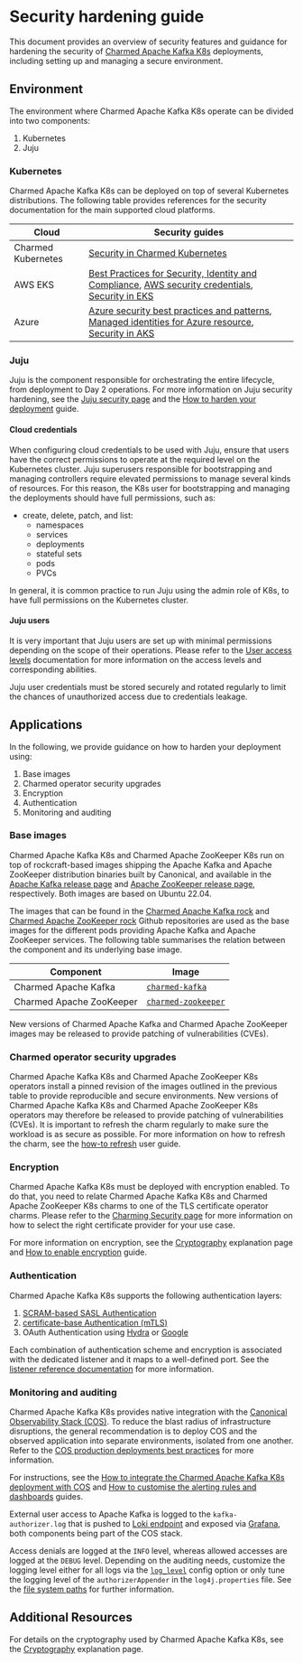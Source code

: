 # Security hardening guide

This document provides an overview of security features and guidance for hardening the security of [Charmed Apache Kafka K8s](https://charmhub.io/kafka-k8s) deployments, including setting up and managing a secure environment.

## Environment

The environment where Charmed Apache Kafka K8s operate can be divided into two components:

1. Kubernetes
2. Juju 

### Kubernetes

Charmed Apache Kafka K8s can be deployed on top of several Kubernetes distributions. 
The following table provides references for the security documentation for the 
main supported cloud platforms.

| Cloud              | Security guides                                                                                                                                                                                                                                                                                                                                   |
|--------------------|--------------------------------------------------------------------------------------------------------------------------------------------------------------------------------------------------------------------------------------------------------------------------------------------------------------------------------------------------|
| Charmed Kubernetes | [Security in Charmed Kubernetes](https://ubuntu.com/kubernetes/docs/security)                                                                                                                                                                                                                                                                    |
| AWS EKS            | [Best Practices for Security, Identity and Compliance](https://aws.amazon.com/architecture/security-identity-compliance), [AWS security credentials](https://docs.aws.amazon.com/IAM/latest/UserGuide/security-creds.html#access-keys-and-secret-access-keys), [Security in EKS](https://docs.aws.amazon.com/eks/latest/userguide/security.html) | 
| Azure              | [Azure security best practices and patterns](https://learn.microsoft.com/en-us/azure/security/fundamentals/best-practices-and-patterns), [Managed identities for Azure resource](https://learn.microsoft.com/en-us/entra/identity/managed-identities-azure-resources/), [Security in AKS](https://learn.microsoft.com/en-us/azure/aks/concepts-security)                                                      |

### Juju 

Juju is the component responsible for orchestrating the entire lifecycle, from deployment to Day 2 operations. For more information on Juju security hardening, see the
[Juju security page](/t/juju-security/15684) and the [How to harden your deployment](https://juju.is/docs/juju/harden-your-deployment) guide.

#### Cloud credentials

When configuring cloud credentials to be used with Juju, ensure that users have the correct permissions to operate at the required level on the Kubernetes cluster. 
Juju superusers responsible for bootstrapping and managing controllers require elevated permissions to manage several kinds of resources. For this reason, the 
K8s user for bootstrapping and managing the deployments should have full permissions, such as: 

* create, delete, patch, and list:
    * namespaces
    * services
    * deployments
    * stateful sets
    * pods
    * PVCs

In general, it is common practice to run Juju using the admin role of K8s, to have full permissions on the Kubernetes cluster. 

#### Juju users

It is very important that Juju users are set up with minimal permissions depending on the scope of their operations. 
Please refer to the [User access levels](https://juju.is/docs/juju/user-permissions) documentation for more information on the access levels and corresponding abilities. 

Juju user credentials must be stored securely and rotated regularly to limit the chances of unauthorized access due to credentials leakage.

## Applications

In the following, we provide guidance on how to harden your deployment using:

1. Base images
2. Charmed operator security upgrades
3. Encryption 
4. Authentication
5. Monitoring and auditing

### Base images

Charmed Apache Kafka K8s and Charmed Apache ZooKeeper K8s run on top of rockcraft-based images shipping the Apache Kafka and Apache ZooKeeper 
distribution binaries built by Canonical, and available in the [Apache Kafka release page](https://launchpad.net/kafka-releases) and 
[Apache ZooKeeper release page](https://launchpad.net/zookeeper-releases), respectively. Both images are based on Ubuntu 22.04. 

The images that can be found in the [Charmed Apache Kafka rock](https://github.com/canonical/charmed-spark-rock) and 
[Charmed Apache ZooKeeper rock](https://github.com/canonical/charmed-zookeeper-rock) Github repositories are used as the base 
images for the different pods providing Apache Kafka and Apache ZooKeeper services. 
The following table summarises the relation between the component and its underlying base image. 

| Component         | Image                                                                                                 |
|-------------------|-------------------------------------------------------------------------------------------------------|
| Charmed Apache Kafka     | [`charmed-kafka`](https://github.com/orgs/canonical/packages/container/package/charmed-kafka)         |
| Charmed Apache ZooKeeper | [`charmed-zookeeper`](https://github.com/orgs/canonical/packages/container/package/charmed-zookeeper) |

New versions of Charmed Apache Kafka and Charmed Apache ZooKeeper images may be released to provide patching of vulnerabilities (CVEs). 

### Charmed operator security upgrades

Charmed Apache Kafka K8s and Charmed Apache ZooKeeper K8s operators install a pinned revision of the images outlined in the previous table 
to provide reproducible and secure environments. 
New versions of Charmed Apache Kafka K8s and Charmed Apache ZooKeeper K8s operators may therefore be released to provide patching of vulnerabilities (CVEs). 
It is important to refresh the charm regularly to make sure the workload is as secure as possible. 
For more information on how to refresh the charm, see the [how-to refresh](/t/charmed-kafka-k8s-documentation-how-to-upgrade/13267) user guide.

### Encryption

Charmed Apache Kafka K8s must be deployed with encryption enabled. 
To do that, you need to relate Charmed Apache Kafka K8s and Charmed Apache ZooKeeper K8s charms to one of the TLS certificate operator charms. 
Please refer to the [Charming Security page](https://charmhub.io/topics/security-with-x-509-certificates) for more information on how to select the right certificate
provider for your use case. 

For more information on encryption, see the [Cryptography](/t/charmed-apache-kafka-k8s-documentation-explanation-cryptography/15715) explanation page and [How to enable encryption](/t/charmed-kafka-k8s-how-to-enable-encryption/10289) guide.

### Authentication

Charmed Apache Kafka K8s supports the following authentication layers:

1. [SCRAM-based SASL Authentication](/t/charmed-kafka-k8s-how-to-manage-app/10293)
2. [certificate-base Authentication (mTLS)](/t/create-mtls-client-credentials/11079)
3. OAuth Authentication using [Hydra](/t/how-to-connect-to-kafka-using-hydra-as-oidc-provider/14610) or [Google](/t/how-to-connect-to-kafka-using-google-as-oidc-provider/14611)

Each combination of authentication scheme and encryption is associated with the dedicated listener and it maps to a well-defined port. 
See the [listener reference documentation](/t/charmed-kafka-k8s-documentation-reference-listeners/13270) for more information. 

### Monitoring and auditing

Charmed Apache Kafka K8s provides native integration with the [Canonical Observability Stack (COS)](https://charmhub.io/topics/canonical-observability-stack).
To reduce the blast radius of infrastructure disruptions, the general recommendation is to deploy COS and the observed application into separate environments, isolated from one another. Refer to the [COS production deployments best practices](https://charmhub.io/topics/canonical-observability-stack/reference/best-practices) for more information. 

For instructions, see the [How to integrate the Charmed Apache Kafka K8s deployment with COS](/t/charmed-kafka-k8s-how-to-enable-monitoring/10291) and [How to customise the alerting rules and dashboards](/t/charmed-kafka-k8s-documentation-how-to-integrate-custom-alerting-rules-and-dashboards/13528) guides.

External user access to Apache Kafka is logged to the `kafka-authorizer.log` that is pushed to [Loki endpoint](https://charmhub.io/loki-k8s) and exposed via [Grafana](https://charmhub.io/grafana), both components being part of the COS stack.

Access denials are logged at the `INFO` level, whereas allowed accesses are logged at the `DEBUG` level. Depending on the auditing needs, 
customize the logging level either for all logs via the [`log_level`](https://charmhub.io/kafka-k8s/configurations?channel=3/stable#log_level) config option or 
only tune the logging level of the `authorizerAppender` in the `log4j.properties` file. See the [file system paths](/t/charmed-kafka-k8s-documentation-reference-file-system-paths/13269) for further information.

## Additional Resources

For details on the cryptography used by Charmed Apache Kafka K8s, see the [Cryptography](/t/charmed-apache-kafka-k8s-documentation-explanation-cryptography/15715) explanation page.